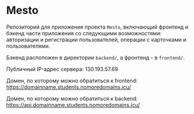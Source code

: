 # Mesto
Репозиторий для приложения проекта `Mesto`, включающий фронтенд и бэкенд части приложения со следующими возможностями: авторизации и регистрации пользователей, операции с карточками и пользователями.

Бэкенд расположен в директории `backend/`, а фронтенд - в `frontend/`. 
  
Публичный IP-адрес сервера: 130.193.57.69

Домен, по которому можно обратиться к frontend: https://domainname.students.nomoredomains.icu/

Домен, по которому можно обратиться к backend: https://api.domainname.students.nomoredomains.icu/
